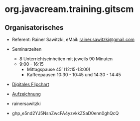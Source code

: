 # org.javacream.training.gitscm


## Organisatorisches

* Referent: Rainer Sawitzki, eMail: rainer.sawitzki@gmail.com

* Seminarzeiten
  * 8 Unterrichtseinheiten mit jeweils 90 Minuten
  * 9:00 - 16:15
    * Mittagspause 45’ (12:15-13:00)
    * Kaffeepausen 10:30 - 10:45 und 14:30 - 14:45

* [Digitales Flipchart](https://docs.google.com/presentation/d/1rDBy1ulfUZh6tByV7uLUTSWcRf5Ojvj2e-uvHjplCB8/edit?usp=sharing)

* [Aufzeichnung](https://my.hidrive.com/share/sazt-l2oa6)

* rainersawitzki
* 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

